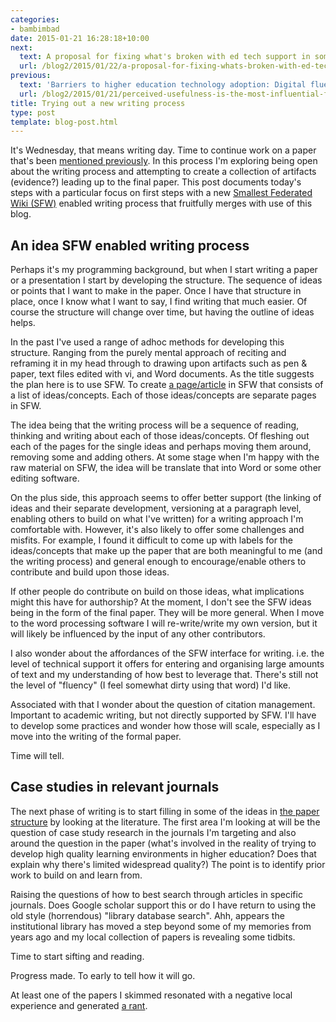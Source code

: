 ```yaml
---
categories:
- bambimbad
date: 2015-01-21 16:28:18+10:00
next:
  text: A proposal for fixing what's broken with ed tech support in some universities
  url: /blog2/2015/01/22/a-proposal-for-fixing-whats-broken-with-ed-tech-support-in-some-universities/
previous:
  text: 'Barriers to higher education technology adoption: Digital fluency or usefulness?'
  url: /blog2/2015/01/21/perceived-usefulness-is-the-most-influential-factor-on-intention-and-actual-use/
title: Trying out a new writing process
type: post
template: blog-post.html
---
```

It's Wednesday, that means writing day. Time to continue work on a paper that's been [mentioned previously](/blog2/2015/01/16/learning-about-case-study-methodology-to-research-higher-education/). In this process I'm exploring being open about the writing process and attempting to create a collection of artifacts (evidence?) leading up to the final paper. This post documents today's steps with a particular focus on first steps with a new [Smallest Federated Wiki (SFW)](http://wardcunningham.github.io/) enabled writing process that fruitfully merges with use of this blog.

## An idea SFW enabled writing process

Perhaps it's my programming background, but when I start writing a paper or a presentation I start by developing the structure. The sequence of ideas or points that I want to make in the paper. Once I have that structure in place, once I know what I want to say, I find writing that much easier. Of course the structure will change over time, but having the outline of ideas helps.

In the past I've used a range of adhoc methods for developing this structure. Ranging from the purely mental approach of reciting and reframing it in my head through to drawing upon artifacts such as pen & paper, text files edited with vi, and Word documents. As the title suggests the plan here is to use SFW. To create [a page/article](http://fedwiki.djon.es/view/welcome-visitors/view/bam-bim-paper-outline) in SFW that consists of a list of ideas/concepts. Each of those ideas/concepts are separate pages in SFW.

The idea being that the writing process will be a sequence of reading, thinking and writing about each of those ideas/concepts. Of fleshing out each of the pages for the single ideas and perhaps moving them around, removing some and adding others. At some stage when I'm happy with the raw material on SFW, the idea will be translate that into Word or some other editing software.

On the plus side, this approach seems to offer better support (the linking of ideas and their separate development, versioning at a paragraph level, enabling others to build on what I've written) for a writing approach I'm comfortable with. However, it's also likely to offer some challenges and misfits. For example, I found it difficult to come up with labels for the ideas/concepts that make up the paper that are both meaningful to me (and the writing process) and general enough to encourage/enable others to contribute and build upon those ideas.

If other people do contribute on build on those ideas, what implications might this have for authorship? At the moment, I don't see the SFW ideas being in the form of the final paper. They will be more general. When I move to the word processing software I will re-write/write my own version, but it will likely be influenced by the input of any other contributors.

I also wonder about the affordances of the SFW interface for writing. i.e. the level of technical support it offers for entering and organising large amounts of text and my understanding of how best to leverage that. There's still not the level of "fluency" (I feel somewhat dirty using that word) I'd like.

Associated with that I wonder about the question of citation management. Important to academic writing, but not directly supported by SFW. I'll have to develop some practices and wonder how those will scale, especially as I move into the writing of the formal paper.

Time will tell.

## Case studies in relevant journals

The next phase of writing is to start filling in some of the ideas in [the paper structure](http://fedwiki.djon.es/view/welcome-visitors/view/bam-bim-paper-outline) by looking at the literature. The first area I'm looking at will be the question of case study research in the journals I'm targeting and also around the question in the paper (what's involved in the reality of trying to develop high quality learning environments in higher education? Does that explain why there's limited widespread quality?) The point is to identify prior work to build on and learn from.

Raising the questions of how to best search through articles in specific journals. Does Google scholar support this or do I have return to using the old style (horrendous) "library database search". Ahh, appears the institutional library has moved a step beyond some of my memories from years ago and my local collection of papers is revealing some tidbits.

Time to start sifting and reading.

Progress made. To early to tell how it will go.

At least one of the papers I skimmed resonated with a negative local experience and generated [a rant](/blog2/2015/01/21/perceived-usefulness-is-the-most-influential-factor-on-intention-and-actual-use/).